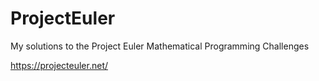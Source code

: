 # ProjectEuler
My solutions to the Project Euler Mathematical Programming Challenges

https://projecteuler.net/
